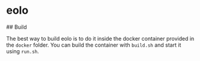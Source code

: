 # eolo

## Build

The best way to build eolo is to do it inside the docker container provided in the `docker` folder. You can build the container with `build.sh` and start it using `run.sh`.
